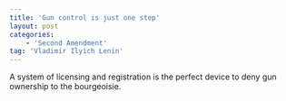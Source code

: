 ```yaml
---
title: 'Gun control is just one step'
layout: post
categories:
    - 'Second Amendment'
tag: 'Vladimir Ilyich Lenin'
---
```


A system of licensing and registration is the perfect device to deny gun ownership to the bourgeoisie.